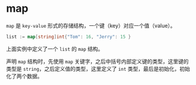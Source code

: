 # map

`map` 是 `key-value` 形式的存储结构，一个键（key）对应一个值（value）。

```go
list := map[string]int{"Tom": 16, "Jerry": 15 }
```

上面实例中定义了一个 `list` 的 `map` 结构。

声明 `map` 结构时，先使用 `map` 关键字，之后中括号内部定义键的类型，这里键的类型是 `string`，之后定义值的类型，这里定义了 `int` 类型，最后是初始化，初始化了两个数据。
